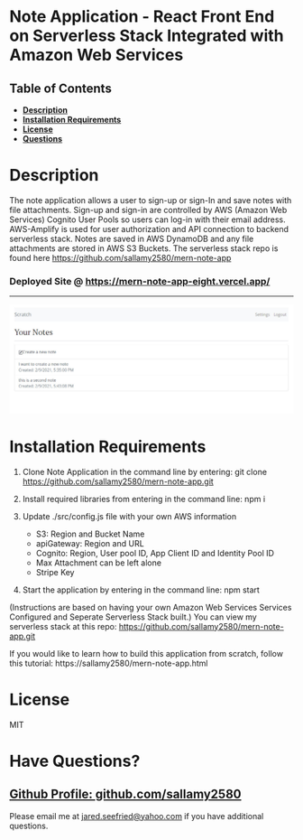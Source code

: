 # Note Application - React Front End on Serverless Stack Integrated with Amazon Web Services

## Table of Contents

- **[Description](#Description)**
- **[Installation Requirements](#Installation-Requirements)**
- **[License](#License)**
- **[Questions](#Questions)**

# Description
The note application allows a user to sign-up or sign-In and save notes with file attachments. Sign-up and sign-in are controlled by AWS (Amazon Web Services) Cognito User Pools so users can log-in with their email address. AWS-Amplify is used for user authorization and API connection to backend serverless stack. Notes are saved in AWS DynamoDB and any file attachments are stored in AWS S3 Buckets. The serverless stack repo is found here https://github.com/sallamy2580/mern-note-app 

 ### Deployed Site @ https://mern-note-app-eight.vercel.app/
---
 ![Scratch Note App](./public/images/notes-screenshot.jpg)

# Installation Requirements

1. Clone Note Application in the command line by entering: git clone https://github.com/sallamy2580/mern-note-app.git 

2. Install required libraries from entering in the command line: npm i

3. Update ./src/config.js file with your own AWS information
    - S3: Region and Bucket Name
    - apiGateway: Region and URL
    - Cognito: Region, User pool ID, App Client ID and Identity Pool ID
    - Max Attachment can be left alone
    - Stripe Key

5. Start the application by entering in the command line: npm start

(Instructions are based on having your own Amazon Web Services Services Configured and Seperate Serverless Stack built.) You can view my serverless stack at this repo: https://github.com/sallamy2580/mern-note-app.git 

If you would like to learn how to build this application from scratch, follow this tutorial: https://sallamy2580/mern-note-app.html 
# License

MIT

# Have Questions?

## [Github Profile: github.com/sallamy2580](https://github.com/sallamy2580 "Title")

Please email me at jared.seefried@yahoo.com if you have additional questions.
